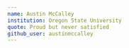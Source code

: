 ```yaml
---
name: Austin McCalley
institution: Oregon State University
quote: Proud but never satisfied
github_user: austinmccalley
---
```

